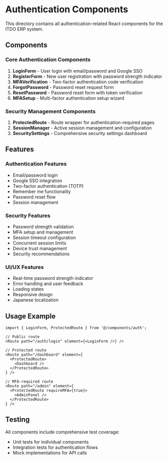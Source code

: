 # Authentication Components

This directory contains all authentication-related React components for the ITDO ERP system.

## Components

### Core Authentication Components

1. **LoginForm** - User login with email/password and Google SSO
2. **RegisterForm** - New user registration with password strength indicator
3. **MFAVerification** - Two-factor authentication code verification
4. **ForgotPassword** - Password reset request form
5. **ResetPassword** - Password reset form with token verification
6. **MFASetup** - Multi-factor authentication setup wizard

### Security Management Components

1. **ProtectedRoute** - Route wrapper for authentication-required pages
2. **SessionManager** - Active session management and configuration
3. **SecuritySettings** - Comprehensive security settings dashboard

## Features

### Authentication Features
- Email/password login
- Google SSO integration
- Two-factor authentication (TOTP)
- Remember me functionality
- Password reset flow
- Session management

### Security Features
- Password strength validation
- MFA setup and management
- Session timeout configuration
- Concurrent session limits
- Device trust management
- Security recommendations

### UI/UX Features
- Real-time password strength indicator
- Error handling and user feedback
- Loading states
- Responsive design
- Japanese localization

## Usage Example

```tsx
import { LoginForm, ProtectedRoute } from '@/components/auth';

// Public route
<Route path="/auth/login" element={<LoginForm />} />

// Protected route
<Route path="/dashboard" element={
  <ProtectedRoute>
    <Dashboard />
  </ProtectedRoute>
} />

// MFA-required route
<Route path="/admin" element={
  <ProtectedRoute requireMFA={true}>
    <AdminPanel />
  </ProtectedRoute>
} />
```

## Testing

All components include comprehensive test coverage:
- Unit tests for individual components
- Integration tests for authentication flows
- Mock implementations for API calls